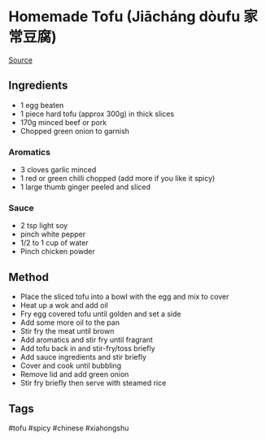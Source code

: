 # Homemade Tofu (Jiācháng dòufu 家常豆腐)

[Source](http://xhslink.com/a/90m567Qrubn8)

## Ingredients

- 1 egg beaten
- 1 piece hard tofu (approx 300g) in thick slices
- 170g minced beef or pork
- Chopped green onion to garnish

### Aromatics 

- 3 cloves garlic minced
- 1 red or green chilli chopped (add more if you like it spicy)
- 1 large thumb ginger peeled and sliced

### Sauce

- 2 tsp light soy
- pinch white pepper
- 1/2 to 1 cup of water
- Pinch chicken powder

## Method

- Place the sliced tofu into a bowl with the egg and mix to cover
- Heat up a wok and add oil
- Fry egg covered tofu until golden and set a side
- Add some more oil to the pan
- Stir fry the meat until brown
- Add aromatics and stir fry until fragrant
- Add tofu back in and stir-fry/toss briefly
- Add sauce ingredients and stir briefly
- Cover and cook until bubbling
- Remove lid and add green onion
- Stir fry briefly then serve with steamed rice

## Tags
#tofu #spicy #chinese #xiahongshu


